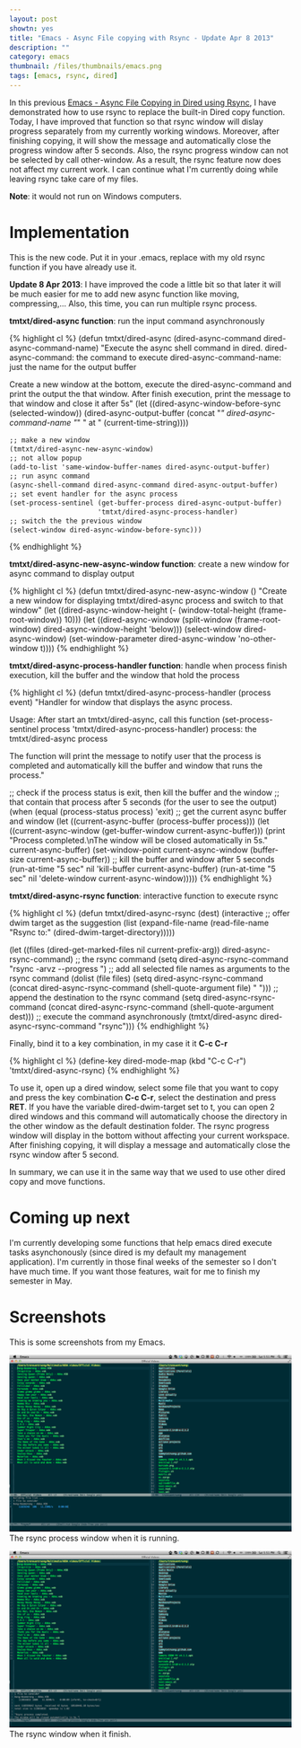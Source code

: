 ```yaml
---
layout: post
showtn: yes
title: "Emacs - Async File copying with Rsync - Update Apr 8 2013"
description: ""
category: emacs
thumbnail: /files/thumbnails/emacs.png
tags: [emacs, rsync, dired]
---
```



In this previous
[Emacs - Async File Copying in Dired using Rsync](/2013/04/02/emacs-async-file-copying-in-dired-using-rsync/),
I have demonstrated how to use rsync to replace the built-in Dired copy
function. Today, I have improved that function so that rsync window will dislay
progress separately from my currently working windows. Moreover, after finishing
copying, it will show the message and automatically close the progress window
after 5 seconds. Also, the rsync progress window can not be selected by call
other-window. As a result, the rsync feature now does not affect my current
work. I can continue what I'm currently doing while leaving rsync take care of my
files.

**Note**: it would not run on Windows computers.

# Implementation

This is the new code. Put it in your .emacs, replace with my old rsync function
if you have already use it.

**Update 8 Apr 2013**: I have improved the code a little bit so that later it
will be much easier for me to add new async function like moving,
compressing,... Also, this time, you can run multiple rsync process.

<!-- more -->

**tmtxt/dired-async function**: run the input command asynchronously

{% highlight cl %}
(defun tmtxt/dired-async (dired-async-command dired-async-command-name)
  "Execute the async shell command in dired.
dired-async-command: the command to execute
dired-async-command-name: just the name for the output buffer

Create a new window at the bottom, execute the dired-async-command and print
the output the that window. After finish execution, print the message to that
window and close it after 5s"
  (let ((dired-async-window-before-sync (selected-window))
		(dired-async-output-buffer
		 (concat "*" dired-async-command-name "*" " at " (current-time-string))))

	;; make a new window
	(tmtxt/dired-async-new-async-window)
	;; not allow popup
	(add-to-list 'same-window-buffer-names dired-async-output-buffer)
	;; run async command
	(async-shell-command dired-async-command dired-async-output-buffer)
	;; set event handler for the async process
	(set-process-sentinel (get-buffer-process dired-async-output-buffer)
						  'tmtxt/dired-async-process-handler)
	;; switch the the previous window
	(select-window dired-async-window-before-sync)))
{% endhighlight %}

**tmtxt/dired-async-new-async-window function**: create a new window for async
command to display output

{% highlight cl %}
(defun tmtxt/dired-async-new-async-window ()
  "Create a new window for displaying tmtxt/dired-async process and switch to that window"
  (let ((dired-async-window-height (- (window-total-height (frame-root-window)) 10)))
	(let ((dired-async-window
		   (split-window (frame-root-window) dired-async-window-height 'below)))
	  (select-window dired-async-window)
	  (set-window-parameter dired-async-window 'no-other-window t))))
{% endhighlight %}

**tmtxt/dired-async-process-handler function**: handle when process finish
execution, kill the buffer and the window that hold the process

{% highlight cl %}
(defun tmtxt/dired-async-process-handler (process event)
  "Handler for window that displays the async process.

Usage: After start an tmtxt/dired-async, call this function
 (set-process-sentinel process 'tmtxt/dired-async-process-handler)
process: the tmtxt/dired-async process

The function will print the message to notify user that the process is
completed and automatically kill the buffer and window that runs the
process."

  ;; check if the process status is exit, then kill the buffer and the window
  ;; that contain that process after 5 seconds (for the user to see the output)
  (when (equal (process-status process) 'exit)
	;; get the current async buffer and window
	(let ((current-async-buffer (process-buffer process)))
	  (let ((current-async-window (get-buffer-window current-async-buffer)))
		(print "Process completed.\nThe window will be closed automatically in 5s."
			   current-async-buffer)
		(set-window-point current-async-window
						  (buffer-size current-async-buffer))
		;; kill the buffer and window after 5 seconds
		(run-at-time "5 sec" nil 'kill-buffer current-async-buffer)
		(run-at-time "5 sec" nil 'delete-window current-async-window)))))
{% endhighlight %}

**tmtxt/dired-async-rsync function**: interactive function to execute rsync

{% highlight cl %}
(defun tmtxt/dired-async-rsync (dest)
  (interactive
   ;; offer dwim target as the suggestion
   (list (expand-file-name (read-file-name "Rsync to:" (dired-dwim-target-directory)))))

  (let ((files (dired-get-marked-files nil current-prefix-arg))
		dired-async-rsync-command)
	;; the rsync command
	(setq dired-async-rsync-command "rsync -arvz --progress ")
	;; add all selected file names as arguments to the rsync command
	(dolist (file files)
	  (setq dired-async-rsync-command
			(concat dired-async-rsync-command (shell-quote-argument file) " ")))
	;; append the destination to the rsync command
	(setq dired-async-rsync-command
		  (concat dired-async-rsync-command (shell-quote-argument dest)))
	;; execute the command asynchronously
	(tmtxt/dired-async dired-async-rsync-command "rsync")))
{% endhighlight %}

Finally, bind it to a key combination, in my case it it **C-c C-r**

{% highlight cl %}
(define-key dired-mode-map (kbd "C-c C-r") 'tmtxt/dired-async-rsync)
{% endhighlight %}

To use it, open up a dired window, select some file that you want to copy and
press the key combination **C-c C-r**, select the destination and press **RET**.
If you have the variable dired-dwim-target set to t, you can open 2
dired windows and this command will automatically choose the directory in the
other window as the default destination folder. The rsync progress window will
display in the bottom without affecting your current workspace. After finishing
copying, it will display a message and automatically close the rsync window
after 5 second.

In summary, we can use it in the same way that we used to use other dired copy
and move functions.

# Coming up next

I'm currently developing some functions that help emacs dired execute tasks
asynchonously (since dired is my default my management application). I'm
currently in those final weeks of the semester so I don't have much time. If you
want those features, wait for me to finish my semester in May.

# Screenshots

This is some screenshots from my Emacs.

![Rsync progress](/files/2013-04-06-emacs-async-file-copying-with-rsync-update-show-progress-and-auto-hide-after-finish/progress.png)  
The rsync process window when it is running.

![Rsync finish](/files/2013-04-06-emacs-async-file-copying-with-rsync-update-show-progress-and-auto-hide-after-finish/finish.png)  
The rsync window when it finish.

